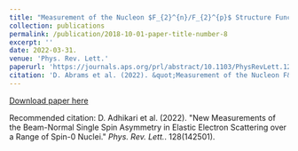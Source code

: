 ```yaml
---
title: "Measurement of the Nucleon $F_{2}^{n}/F_{2}^{p}$ Structure Function Ratio by the Jefferson Lab MARATHON Tritium/Helium-3 Deep Inelastic Scattering Experiment"
collection: publications
permalink: /publication/2018-10-01-paper-title-number-8
excerpt: ''
date: 2022-03-31.
venue: 'Phys. Rev. Lett.'
paperurl: 'https://journals.aps.org/prl/abstract/10.1103/PhysRevLett.128.132003'
citation: 'D. Abrams et al. (2022). &quot;Measurement of the Nucleon F&sup2;&subn;/F&sup2;&subp; Structure Function Ratio by the Jefferson Lab MARATHON Tritium/Helium-3 Deep Inelastic Scattering Experiment.&quot;  <i>Phys. Rev. Lett.</i>. 128(132003).'
---
```


[Download paper here](https://journals.aps.org/prl/abstract/10.1103/PhysRevLett.128.132003)

Recommended citation: D. Adhikari et al. (2022). &quot;New Measurements of the Beam-Normal Single Spin Asymmetry in Elastic Electron Scattering over a Range of Spin-0 Nuclei.&quot;  <i>Phys. Rev. Lett.</i>. 128(142501).
